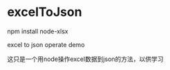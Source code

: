 excelToJson
===========

npm install node-xlsx

excel to json operate demo

这只是一个用node操作excel数据到json的方法，以供学习

